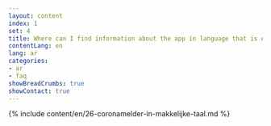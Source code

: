 ```yaml
---
layout: content
index: 1
set: 4
title: Where can I find information about the app in language that is easy to understand?
contentLang: en
lang: ar
categories:
- ar
- faq
showBreadCrumbs: true
showContact: true
---
```

{% include content/en/26-coronamelder-in-makkelijke-taal.md %}

